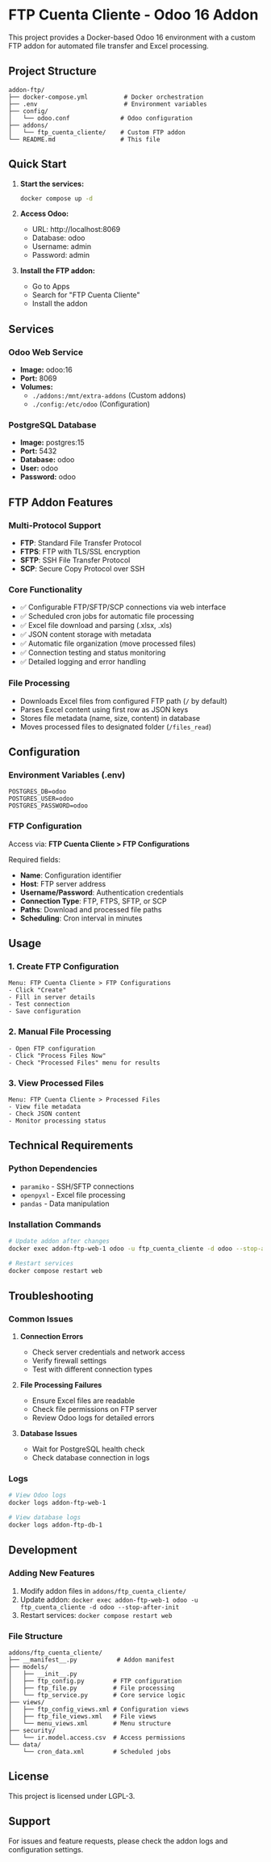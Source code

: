 # FTP Cuenta Cliente - Odoo 16 Addon

This project provides a Docker-based Odoo 16 environment with a custom FTP addon for automated file transfer and Excel processing.

## Project Structure

```
addon-ftp/
├── docker-compose.yml          # Docker orchestration
├── .env                        # Environment variables
├── config/
│   └── odoo.conf              # Odoo configuration
├── addons/
│   └── ftp_cuenta_cliente/    # Custom FTP addon
└── README.md                  # This file
```

## Quick Start

1. **Start the services:**
   ```bash
   docker compose up -d
   ```

2. **Access Odoo:**
   - URL: http://localhost:8069
   - Database: odoo
   - Username: admin
   - Password: admin

3. **Install the FTP addon:**
   - Go to Apps
   - Search for "FTP Cuenta Cliente"
   - Install the addon

## Services

### Odoo Web Service
- **Image:** odoo:16
- **Port:** 8069
- **Volumes:** 
  - `./addons:/mnt/extra-addons` (Custom addons)
  - `./config:/etc/odoo` (Configuration)

### PostgreSQL Database
- **Image:** postgres:15
- **Port:** 5432
- **Database:** odoo
- **User:** odoo
- **Password:** odoo

## FTP Addon Features

### Multi-Protocol Support
- **FTP**: Standard File Transfer Protocol
- **FTPS**: FTP with TLS/SSL encryption
- **SFTP**: SSH File Transfer Protocol
- **SCP**: Secure Copy Protocol over SSH

### Core Functionality
- ✅ Configurable FTP/SFTP/SCP connections via web interface
- ✅ Scheduled cron jobs for automatic file processing
- ✅ Excel file download and parsing (.xlsx, .xls)
- ✅ JSON content storage with metadata
- ✅ Automatic file organization (move processed files)
- ✅ Connection testing and status monitoring
- ✅ Detailed logging and error handling

### File Processing
- Downloads Excel files from configured FTP path (`/` by default)
- Parses Excel content using first row as JSON keys
- Stores file metadata (name, size, content) in database
- Moves processed files to designated folder (`/files_read`)

## Configuration

### Environment Variables (.env)
```env
POSTGRES_DB=odoo
POSTGRES_USER=odoo
POSTGRES_PASSWORD=odoo
```

### FTP Configuration
Access via: **FTP Cuenta Cliente > FTP Configurations**

Required fields:
- **Name**: Configuration identifier
- **Host**: FTP server address
- **Username/Password**: Authentication credentials
- **Connection Type**: FTP, FTPS, SFTP, or SCP
- **Paths**: Download and processed file paths
- **Scheduling**: Cron interval in minutes

## Usage

### 1. Create FTP Configuration
```
Menu: FTP Cuenta Cliente > FTP Configurations
- Click "Create"
- Fill in server details
- Test connection
- Save configuration
```

### 2. Manual File Processing
```
- Open FTP configuration
- Click "Process Files Now"
- Check "Processed Files" menu for results
```

### 3. View Processed Files
```
Menu: FTP Cuenta Cliente > Processed Files
- View file metadata
- Check JSON content
- Monitor processing status
```

## Technical Requirements

### Python Dependencies
- `paramiko` - SSH/SFTP connections
- `openpyxl` - Excel file processing
- `pandas` - Data manipulation

### Installation Commands
```bash
# Update addon after changes
docker exec addon-ftp-web-1 odoo -u ftp_cuenta_cliente -d odoo --stop-after-init

# Restart services
docker compose restart web
```

## Troubleshooting

### Common Issues

1. **Connection Errors**
   - Check server credentials and network access
   - Verify firewall settings
   - Test with different connection types

2. **File Processing Failures**
   - Ensure Excel files are readable
   - Check file permissions on FTP server
   - Review Odoo logs for detailed errors

3. **Database Issues**
   - Wait for PostgreSQL health check
   - Check database connection in logs

### Logs
```bash
# View Odoo logs
docker logs addon-ftp-web-1

# View database logs  
docker logs addon-ftp-db-1
```

## Development

### Adding New Features
1. Modify addon files in `addons/ftp_cuenta_cliente/`
2. Update addon: `docker exec addon-ftp-web-1 odoo -u ftp_cuenta_cliente -d odoo --stop-after-init`
3. Restart services: `docker compose restart web`

### File Structure
```
addons/ftp_cuenta_cliente/
├── __manifest__.py           # Addon manifest
├── models/
│   ├── __init__.py
│   ├── ftp_config.py        # FTP configuration
│   ├── ftp_file.py          # File processing
│   └── ftp_service.py       # Core service logic
├── views/
│   ├── ftp_config_views.xml # Configuration views
│   ├── ftp_file_views.xml   # File views
│   └── menu_views.xml       # Menu structure
├── security/
│   └── ir.model.access.csv  # Access permissions
└── data/
    └── cron_data.xml        # Scheduled jobs
```

## License

This project is licensed under LGPL-3.

## Support

For issues and feature requests, please check the addon logs and configuration settings.